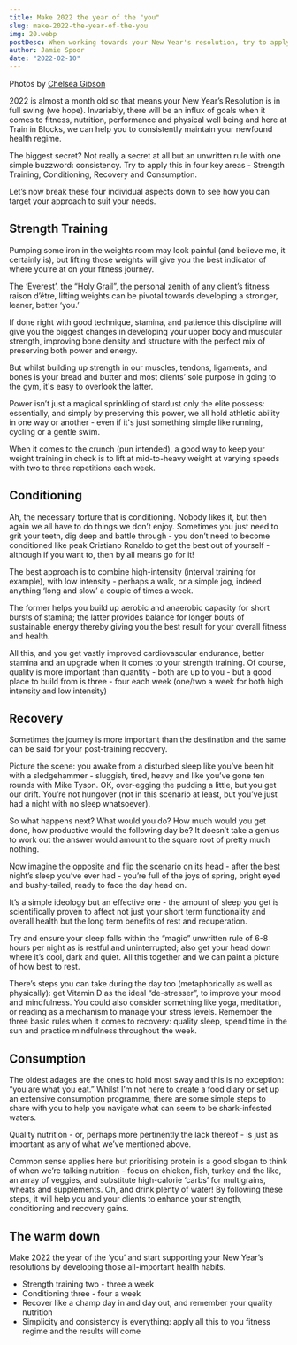 ```yaml
---
title: Make 2022 the year of the "you"
slug: make-2022-the-year-of-the-you
img: 20.webp
postDesc: When working towards your New Year's resolution, try to apply consistency in four key areas - Strength Training, Conditioning, Recovery and Consumption.
author: Jamie Spoor
date: "2022-02-10"
---
```


Photos by [Chelsea Gibson](https://blossomtreephoto.co.uk)

2022 is almost a month old so that means your New Year’s Resolution is in full swing (we hope). Invariably, there will be an influx of goals when it comes to fitness, nutrition, performance and physical well being and here at Train in Blocks, we can help you to consistently maintain your newfound health regime.

The biggest secret? Not really a secret at all but an unwritten rule with one simple buzzword: consistency. Try to apply this in four key areas - Strength Training, Conditioning, Recovery and Consumption.

Let’s now break these four individual aspects down to see how you can target your approach to suit your needs.

## Strength Training

Pumping some iron in the weights room may look painful (and believe me, it certainly is), but lifting those weights will give you the best indicator of where you’re at on your fitness journey.

The ‘Everest’, the “Holy Grail”, the personal zenith of any client’s fitness raison d’être, lifting weights can be pivotal towards developing a stronger, leaner, better ‘you.’

If done right with good technique, stamina, and patience this discipline will give you the biggest changes in developing your upper body and muscular strength, improving bone density and structure with the perfect mix of preserving both power and energy.

But whilst building up strength in our muscles, tendons, ligaments, and bones is your bread and butter and most clients’ sole purpose in going to the gym, it's easy to overlook the latter.

Power isn’t just a magical sprinkling of stardust only the elite possess: essentially, and simply by preserving this power, we all hold athletic ability in one way or another - even if it's just something simple like running, cycling or a gentle swim.

When it comes to the crunch (pun intended), a good way to keep your weight training in check is to lift at mid-to-heavy weight at varying speeds with two to three repetitions each week.

## Conditioning

Ah, the necessary torture that is conditioning. Nobody likes it, but then again we all have to do things we don’t enjoy. Sometimes you just need to grit your teeth, dig deep and battle through - you don’t need to become conditioned like peak Cristiano Ronaldo to get the best out of yourself - although if you want to, then by all means go for it!

The best approach is to combine high-intensity (interval training for example), with low intensity - perhaps a walk, or a simple jog, indeed anything ‘long and slow’ a couple of times a week.

The former helps you build up aerobic and anaerobic capacity for short bursts of stamina; the latter provides balance for longer bouts of sustainable energy thereby giving you the best result for your overall fitness and health.

All this, and you get vastly improved cardiovascular endurance, better stamina and an upgrade when it comes to your strength training. Of course, quality is more important than quantity - both are up to you - but a good place to build from is three - four each week (one/two a week for both high intensity and low intensity)

## Recovery

Sometimes the journey is more important than the destination and the same can be said for your post-training recovery.

Picture the scene: you awake from a disturbed sleep like you’ve been hit with a sledgehammer - sluggish, tired, heavy and like you’ve gone ten rounds with Mike Tyson. OK, over-egging the pudding a little, but you get our drift. You’re not hungover (not in this scenario at least, but you’ve just had a night with no sleep whatsoever).

So what happens next? What would you do? How much would you get done, how productive would the following day be? It doesn’t take a genius to work out the answer would amount to the square root of pretty much nothing.

Now imagine the opposite and flip the scenario on its head - after the best night’s sleep you’ve ever had - you’re full of the joys of spring, bright eyed and bushy-tailed, ready to face the day head on.

It’s a simple ideology but an effective one - the amount of sleep you get is scientifically proven to affect not just your short term functionality and overall health but the long term benefits of rest and recuperation.

Try and ensure your sleep falls within the “magic” unwritten rule of 6-8 hours per night as is restful and uninterrupted; also get your head down where it’s cool, dark and quiet. All this together and we can paint a picture of how best to rest.

There’s steps you can take during the day too (metaphorically as well as physically): get Vitamin D as the ideal “de-stresser”, to improve your mood and mindfulness. You could also consider something like yoga, meditation, or reading as a mechanism to manage your stress levels. Remember the three basic rules when it comes to recovery: quality sleep, spend time in the sun and practice mindfulness throughout the week.

## Consumption

The oldest adages are the ones to hold most sway and this is no exception: “you are what you eat.” Whilst I’m not here to create a food diary or set up an extensive consumption programme, there are some simple steps to share with you to help you navigate what can seem to be shark-infested waters.

Quality nutrition - or, perhaps more pertinently the lack thereof - is just as important as any of what we’ve mentioned above.

Common sense applies here but prioritising protein is a good slogan to think of when we’re talking nutrition - focus on chicken, fish, turkey and the like, an array of veggies, and substitute high-calorie ‘carbs’ for multigrains, wheats and supplements. Oh, and drink plenty of water! By following these steps, it will help you and your clients to enhance your strength, conditioning and recovery gains.

## The warm down

Make 2022 the year of the ‘you’ and start supporting your New Year’s resolutions by developing those all-important health habits.

- Strength training two - three a week
- Conditioning three - four a week
- Recover like a champ day in and day out, and remember your quality nutrition
- Simplicity and consistency is everything: apply all this to you fitness regime and the results will come
